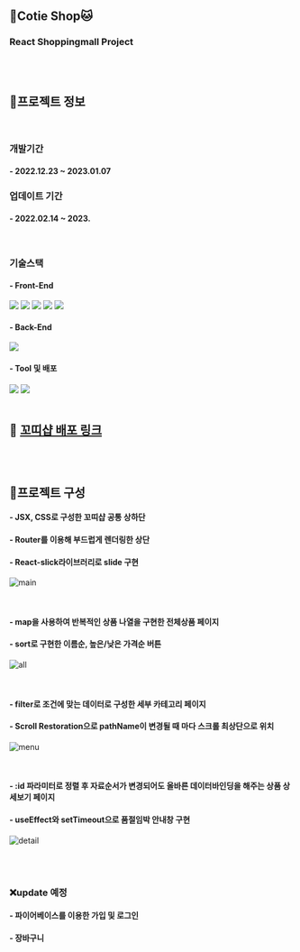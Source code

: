<br/>

## 🐶Cotie Shop🐱
### React Shoppingmall Project

<br/>
<br/>

## 🚧프로젝트 정보

<br/>

### 개발기간
#### - 2022.12.23 ~ 2023.01.07
### 업데이트 기간
#### - 2022.02.14 ~ 2023.

<br/>

### 기술스택
#### - Front-End
<div>
    <sapn><img src="https://img.shields.io/badge/HTML5-E34F26?style=for-the-badge&logo=HTML5&logoColor=white"></sapn>
    <sapn><img src="https://img.shields.io/badge/CSS3-1572B6?style=for-the-badge&logo=CSS3&logoColor=white"></sapn>
    <sapn><img src="https://img.shields.io/badge/JavaScript-F7DF1E?style=for-the-badge&logo=JavaScript&logoColor=white"></sapn>
    <sapn><img src="https://img.shields.io/badge/jQuery-0769AD?style=for-the-badge&logo=jQuery&logoColor=white"></sapn>
    <sapn><img src="https://img.shields.io/badge/React-61DAFB?style=for-the-badge&logo=React&logoColor=black"></sapn>
</div>

#### - Back-End
<div>
    <sapn><img src="https://img.shields.io/badge/Firebase-FFCA28?style=for-the-badge&logo=Firebase&logoColor=white"></sapn>
</div>

#### - Tool 및 배포
<div>
    <sapn><img src="https://img.shields.io/badge/Visual Studio-5C2D91?style=for-the-badge&logo=Visual Studio&logoColor=white"></sapn>
    <sapn><img src="https://img.shields.io/badge/Vercel-00000?style=for-the-badge&logo=Vercel&logoColor=white"></sapn>
</div>

<br/>

## 📢 [꼬띠샵 배포 링크](https://shop-haeunss.vercel.app/)

<br/>
<br/>

## 🚧프로젝트 구성
#### - JSX, CSS로 구성한 꼬띠샵 공통 상하단
#### - Router를 이용해 부드럽게 렌더링한 상단
#### - React-slick라이브러리로 slide 구현
![main](https://user-images.githubusercontent.com/117965325/214508843-69ce6f8e-caf2-44e5-a2ad-a200b4dd6850.PNG)

<br/>

#### - map을 사용하여 반복적인 상품 나열을 구현한 전체상품 페이지
#### - sort로 구현한 이름순, 높은/낮은 가격순 버튼
![all](https://user-images.githubusercontent.com/117965325/214508854-20cf2d8e-2af3-4020-b573-d800aba8b381.PNG)

<br/>

#### - filter로 조건에 맞는 데이터로 구성한 세부 카테고리 페이지
#### - Scroll Restoration으로 pathName이 변경될 때 마다 스크롤 최상단으로 위치
![menu](https://user-images.githubusercontent.com/117965325/214508856-6b94956d-38a5-4a73-90f6-18f546807d05.PNG)

<br/>

#### - :id 파라미터로 정렬 후 자료순서가 변경되어도 올바른 데이터바인딩을 해주는 상품 상세보기 페이지
#### - useEffect와 setTimeout으로 품절임박 안내창 구현
![detail](https://user-images.githubusercontent.com/117965325/214508869-f3387f1d-9f71-4be4-a1fb-c276c55f1d95.PNG)

<br/>
<br/>

### ❌update 예정
#### - 파이어베이스를 이용한 가입 및 로그인
#### - 장바구니
